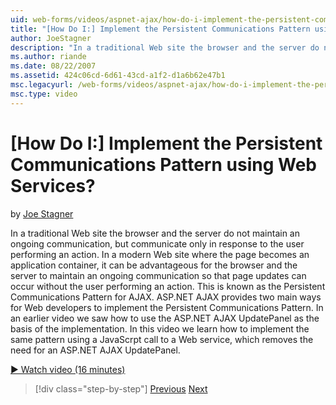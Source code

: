 ```yaml
---
uid: web-forms/videos/aspnet-ajax/how-do-i-implement-the-persistent-communications-pattern-using-web-services
title: "[How Do I:] Implement the Persistent Communications Pattern using Web Services? | Microsoft Docs"
author: JoeStagner
description: "In a traditional Web site the browser and the server do not maintain an ongoing communication, but communicate only in response to the user performing an act..."
ms.author: riande
ms.date: 08/22/2007
ms.assetid: 424c06cd-6d61-43cd-a1f2-d1a6b62e47b1
msc.legacyurl: /web-forms/videos/aspnet-ajax/how-do-i-implement-the-persistent-communications-pattern-using-web-services
msc.type: video
---
```

[How Do I:] Implement the Persistent Communications Pattern using Web Services?
====================
by [Joe Stagner](https://github.com/JoeStagner)

In a traditional Web site the browser and the server do not maintain an ongoing communication, but communicate only in response to the user performing an action. In a modern Web site where the page becomes an application container, it can be advantageous for the browser and the server to maintain an ongoing communication so that page updates can occur without the user performing an action. This is known as the Persistent Communications Pattern for AJAX. ASP.NET AJAX provides two main ways for Web developers to implement the Persistent Communications Pattern. In an earlier video we saw how to use the ASP.NET AJAX UpdatePanel as the basis of the implementation. In this video we learn how to implement the same pattern using a JavaScrpt call to a Web service, which removes the need for an ASP.NET AJAX UpdatePanel.

[&#9654; Watch video (16 minutes)](https://channel9.msdn.com/Blogs/ASP-NET-Site-Videos/how-do-i-implement-the-persistent-communications-pattern-using-web-services)

> [!div class="step-by-step"]
> [Previous](how-do-i-localize-an-aspnet-ajax-application.md)
> [Next](how-do-i-trigger-an-updatepanel-refresh-from-a-dropdownlist-control.md)
